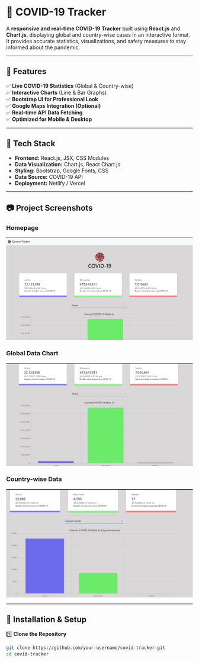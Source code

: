 # 🦠 COVID-19 Tracker

A **responsive and real-time COVID-19 Tracker** built using **React.js** and **Chart.js**, displaying global and country-wise cases in an interactive format. It provides accurate statistics, visualizations, and safety measures to stay informed about the pandemic.

---

## 📌 Features

✅ **Live COVID-19 Statistics** (Global & Country-wise)  
✅ **Interactive Charts** (Line & Bar Graphs)  
✅ **Bootstrap UI for Professional Look**  
✅ **Google Maps Integration (Optional)**  
✅ **Real-time API Data Fetching**  
✅ **Optimized for Mobile & Desktop**  

---

## 🚀 Tech Stack

- **Frontend:** React.js, JSX, CSS Modules  
- **Data Visualization:** Chart.js, React Chart.js  
- **Styling:** Bootstrap, Google Fonts, CSS  
- **Data Source:** COVID-19 API  
- **Deployment:** Netlify / Vercel  

---

## 📷 Project Screenshots  



### **Homepage**  
![Homepage](screenshots/s1.png)

### **Global Data Chart**  
![Global Chart](screenshots/s2.png)

### **Country-wise Data**  
![Country Data](screenshots/s3.png)

---

## 🔧 Installation & Setup  

1️⃣ **Clone the Repository**  
```sh
git clone https://github.com/your-username/covid-tracker.git
cd covid-tracker
